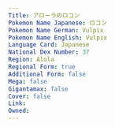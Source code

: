 ```yaml
---
﻿Title: アローラのロコン
Pokemon Name Japanese: ロコン
Pokemon Name German: Vulpix
Pokemon Name English: Vulpix
Language Card: Japanese
National Dex Number: 37
Region: Alola
Regional Form: true
Additional Form: false
Mega: false
Gigantamax: false
Cover: false
Link: 
Owned: 
---
```

